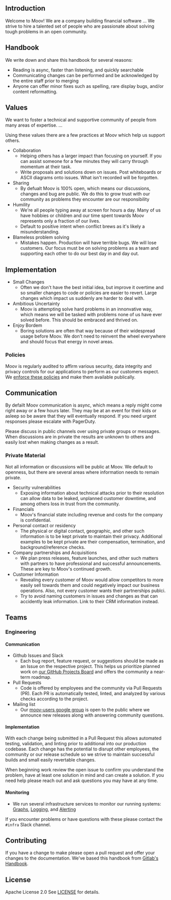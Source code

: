 ## Introduction

Welcome to Moov! We are a company building financial software ... We strive to hire a talented set of people who are passionate about solving tough problems in an open community.

## Handbook

We write down and share this handbook for several reasons:

- Reading is async, faster than listening, and quickly searchable
- Communicating changes can be performed and be acknowledged by the entire staff prior to merging
- Anyone can offer minor fixes such as spelling, rare display bugs, and/or content reformatting.

## Values

We want to foster a technical and supportive community of people from many areas of expertise. ...

Using these values there are a few practices at Moov which help us support others.

- Collaboration
  - Helping others has a larger impact than focusing on yourself. If you can assist someone for a few minutes they will carry through momentum at their task.
  - Write proposals and solutions down on issues. Post whiteboards or ASCII diagrams onto issues. What isn't recorded will be forgotten.
- Sharing
  - By defualt Moov is 100% open, which means our discussions, changes and bug are public. We do this to grow trust with our community as problems they encounter are our responsibility
- Humility
  - We're all people typing away at screen for hours a day. Many of us have hobbies or children and our time spent towards Moov represents only a fraction of our lives.
  - Default to positive intent when conflict brews as it's likely a misunderstanding.
- Blameless problem solving
  - Mistakes happen. Production will have terrible bugs. We will lose customers. Our focus must be on solving problems as a team and supporting each other to do our best day in and day out.

## Implementation

- Small Changes
  - Often we don't have the best initial idea, but improve it overtime and so smaller changes to code or policies are easier to revert. Large changes which impact us suddenly are harder to deal with.
- Ambitious Uncertainty
  - Moov is attempting solve hard problems in an innonvative way, which means we will be tasked with problems none of us have ever solved before. This should be embraced and thrived on.
- Enjoy Bordem
  - Boring solutions are often that way because of their widespread usage before Moov. We don't need to reinvent the wheel everywhere and should focus that energy in novel areas.

### Policies

Moov is regularly audited to affirm various security, data integrity and privacy controls for our applications to perform as our customers expect. We [enforce these policies](https://moov.io/soc2/) and make them available publically.

## Communication

By defailt Moov communication is async, which means a reply might come right away or a few hours later. They may be at an event for their kids or asleep so be aware that they will eventually respond. If you need urgent responses please escalate with PagerDuty.

Please discuss in public channels over using private groups or messages. When discussions are in private the results are unknown to others and easily lost when making changes as a result.

### Private Material

Not all information or discussions will be public at Moov. We default to openness, but there are several areas where information needs to remain private.

- Security vulnerabilities
  - Exposing information about technical attacks prior to their resolution can allow data to be leaked, unplanned customer downtime, and among others loss in trust from the community.
- Financials
  - Moov's financial state including revenue and costs for the company is confidential.
- Personal contact or residency
  - The physical or digital contact, geographic, and other such information is to be kept private to maintain their privacy. Additional examples to be kept private are their compensation, termination, and background/reference checks.
- Company partnerships and Acquisitions
  - We plan press releases, feature launches, and other such matters with partners to have professional and successful announcements. These are key to Moov's continued growth.
- Customer Information
  - Revealing every customer of Moov would allow competitors to more easily sell towards them and could negatively impact our business operations. Also, not every customer wants their partnerships publci.
  - Try to avoid naming customers in issues and changes as that can accidently leak information. Link to their CRM information instead.

## Teams

### Engineering

#### Communication

- Github Issues and Slack
  - Each bug report, feature request, or suggestions should be made as an Issue on the respective project. This helps us prioritize planned work on [our GitHub Projects Board](https://github.com/orgs/moov-io/projects/1) and offers the community a near-term roadmap.
- Pull Requests
  - Code is offered by employees and the community via Pull Requests (PR). Each PR is automatically tested, linted, and analyzed by various checks according to the project.
- Mailing list
  - Our [moov-users google group](https://groups.google.com/forum/#!forum/moov-users) is open to the public where we announce new releases along with answering community questions.

#### Implementation

With each change being submitted in a Pull Request this allows automated testing, validation, and linting prior to additional into our production codebase. Each change has the potential to disrupt other employees, the community or our release schedule so we strive to maintain successful builds and small easily revertable changes.

When beginning work review the open issue to confirm you understand the problem, have at least one solution in mind and can create a solution. If you need help please reach out and ask questions you may have at any time.

#### Monitoring

- We run several infrastructure services to monitor our running systems: [Graphs](https://infra.moov.io/grafana/), [Logging](https://infra.moov.io/grafana/explore), and [Alerting](https://infra.moov.io/prometheus/)

If you encounter problems or have questions with these please contact the `#infra` Slack channel.

## Contributing

If you have a change to make please open a pull request and offer your changes to the documentation. We've based this handbook from [Gitlab's Handbook](https://about.gitlab.com/handbook/).

## License

Apache License 2.0 See [LICENSE](../LICENSE) for details.
